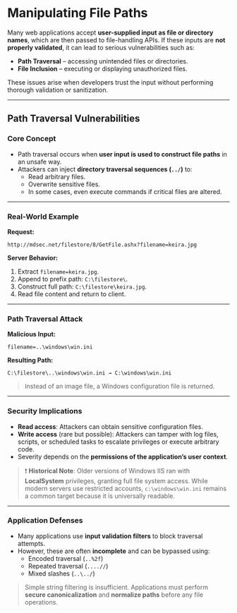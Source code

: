 # Manipulating File Paths

Many web applications accept **user-supplied input as file or directory names**, which are then passed to file-handling APIs. If these inputs are **not properly validated**, it can lead to serious vulnerabilities such as:

- **Path Traversal** – accessing unintended files or directories.
- **File Inclusion** – executing or displaying unauthorized files.

These issues arise when developers trust the input without performing thorough validation or sanitization.

---

## Path Traversal Vulnerabilities

### Core Concept

- Path traversal occurs when **user input is used to construct file paths** in an unsafe way.
- Attackers can inject **directory traversal sequences (`../`)** to:
  - Read arbitrary files.
  - Overwrite sensitive files.
  - In some cases, even execute commands if critical files are altered.

---

### Real-World Example

**Request:**
```
http://mdsec.net/filestore/8/GetFile.ashx?filename=keira.jpg
```

**Server Behavior:**

1. Extract `filename=keira.jpg`.
2. Append to prefix path: `C:\filestore\`.
3. Construct full path: `C:\filestore\keira.jpg`.
4. Read file content and return to client.

---

### Path Traversal Attack

**Malicious Input:**
```
filename=..\windows\win.ini
```

**Resulting Path:**
```
C:\filestore\..\windows\win.ini → C:\windows\win.ini
```

> Instead of an image file, a Windows configuration file is returned.

---

### Security Implications

- **Read access**: Attackers can obtain sensitive configuration files.
- **Write access** (rare but possible): Attackers can tamper with log files, scripts, or scheduled tasks to escalate privileges or execute arbitrary code.
- Severity depends on the **permissions of the application’s user context**.

> ❗ **Historical Note**: Older versions of Windows IIS ran with **LocalSystem** privileges, granting full file system access. While modern servers use restricted accounts, `c:\windows\win.ini` remains a common target because it is universally readable.

---

### Application Defenses

- Many applications use **input validation filters** to block traversal attempts.
- However, these are often **incomplete** and can be bypassed using:
  - Encoded traversal (`..%2f`)
  - Repeated traversal (`....//`)
  - Mixed slashes (`..\../`)

> Simple string filtering is insufficient. Applications must perform **secure canonicalization** and **normalize paths** before any file operations.
